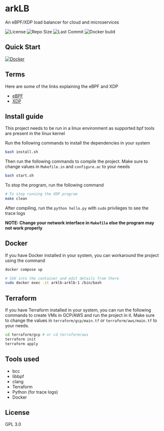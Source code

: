 # arkLB

An eBPF/XDP load balancer for cloud and microservices

![License](https://img.shields.io/github/license/ark-7/arkLB?style=flat-square)
![Repo Size](https://img.shields.io/github/repo-size/ark-7/arkLB?style=flat-square)
![Last Commit](https://img.shields.io/github/last-commit/ark-7/arkLB?style=flat-square)
![Docker build](https://img.shields.io/docker/automated/aerox86/arklb?style=flat-square)

## Quick Start

[![Docker](https://img.shields.io/badge/Docker%20image-%230db7ed.svg?style=for-the-badge&logo=docker&logoColor=white)](https://hub.docker.com/r/aerox86/arklb)

## Terms

Here are some of the links explaining the eBPF and XDP

- [eBPF](https://ebpf.io/)
- [XDP](https://www.iovisor.org/technology/xdp)

## Install guide

This project needs to be run in a linux environment as supported bpf tools are present in the linux kernel

Run the following commands to install the dependencies in your system

```bash
bash install.sh
```

Then run the following commands to compile the project. Make sure to change values in `Makefile.in` and `configure.ac` to your needs

```bash
bash start.sh
```

To stop the program, run the following command

```bash
# To stop running the XDP program
make clean
```

After compiling, run the `python hello.py` with `sudo` privileges to see the trace logs

**NOTE: Change your network interface in `Makefile` else the program may not work properly**

## Docker

If you have Docker installed in your system, you can workaround the project using the command

```bash
docker compose up
```

```bash
# SSH into the container and edit details from there
sudo docker exec -it arklb-arklb-1 /bin/bash
```

## Terraform

If you have Terraform installed in your system, you can run the following commands to create VMs in GCP/AWS and run the project in it. Make sure to change the values in `terraform/gcp/main.tf` or `terraform/aws/main.tf` to your needs.

```bash
cd terraform/gcp # or cd terraform/aws
terraform init
terraform apply
```

## Tools used

- bcc
- libbpf
- clang
- Terraform
- Python (for trace logs)
- Docker

## License

GPL 3.0
